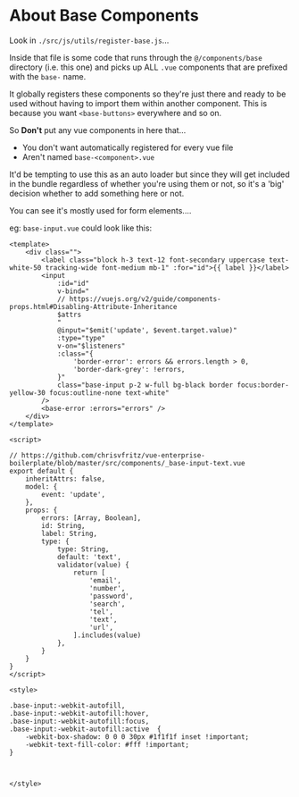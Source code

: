 # About Base Components

Look in `./src/js/utils/register-base.js`...

Inside that file is some code that runs through the `@/components/base` directory (i.e. this one) and picks up
ALL `.vue` components that are prefixed with the `base-` name.

It globally registers these components so they're just there and ready to be used without having to import them
within another component. This is because you want `<base-buttons>` everywhere and so on. 

So **Don't** put any vue components in here that...

- You don't want automatically registered for every vue file
- Aren't named `base-<component>.vue`

It'd be tempting to use this as an auto loader but since they will get included in the bundle regardless
of whether you're using them or not, so it's a 'big' decision whether to add something here or not.

You can see it's mostly used for form elements....

eg: `base-input.vue` could look like this:

```
<template>
	<div class="">
		<label class="block h-3 text-12 font-secondary uppercase text-white-50 tracking-wide font-medium mb-1" :for="id">{{ label }}</label>
		<input
			:id="id"
			v-bind="
			// https://vuejs.org/v2/guide/components-props.html#Disabling-Attribute-Inheritance
			$attrs
			"
			@input="$emit('update', $event.target.value)"
			:type="type" 
			v-on="$listeners"
			:class="{
				'border-error': errors && errors.length > 0,
				'border-dark-grey': !errors,
			}"
			class="base-input p-2 w-full bg-black border focus:border-yellow-30 focus:outline-none text-white"
		/>
		<base-error :errors="errors" />
	</div>
</template>

<script>

// https://github.com/chrisvfritz/vue-enterprise-boilerplate/blob/master/src/components/_base-input-text.vue
export default {
	inheritAttrs: false,
	model: {
		event: 'update',
	},
	props: {
		errors: [Array, Boolean],
		id: String,
		label: String,
		type: {
			type: String,
			default: 'text',
			validator(value) {
				return [
					'email',
					'number',
					'password',
					'search',
					'tel',
					'text',
					'url',
				].includes(value)
			},
		}
	}
}
</script>

<style>

.base-input:-webkit-autofill,
.base-input:-webkit-autofill:hover, 
.base-input:-webkit-autofill:focus, 
.base-input:-webkit-autofill:active  {
	-webkit-box-shadow: 0 0 0 30px #1f1f1f inset !important;
	-webkit-text-fill-color: #fff !important;
}



</style>
```